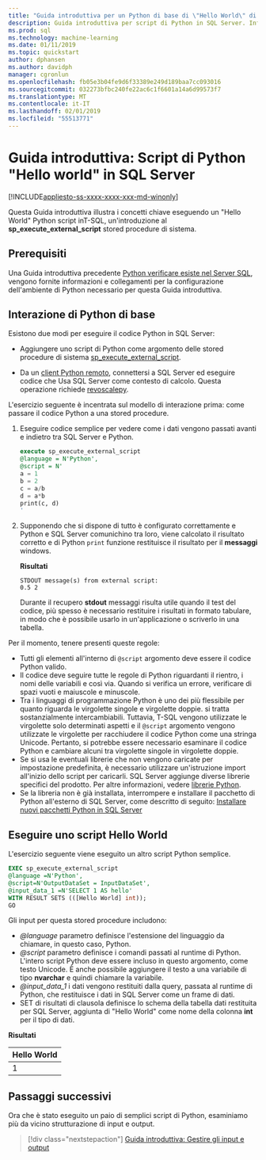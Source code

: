 ```yaml
---
title: "Guida introduttiva per un Python di base di \"Hello World\" di codice l'esecuzione in T-SQL: SQL Server Machine Learning"
description: Guida introduttiva per script di Python in SQL Server. Informazioni di base della chiamata al metodo di script Python usando la stored procedure sp_execute_external_script in un esercizio hello-world.
ms.prod: sql
ms.technology: machine-learning
ms.date: 01/11/2019
ms.topic: quickstart
author: dphansen
ms.author: davidph
manager: cgronlun
ms.openlocfilehash: fb05e3b04fe9d6f33389e249d189baa7cc093016
ms.sourcegitcommit: 032273bfbc240fe22ac6c1f6601a14a6d99573f7
ms.translationtype: MT
ms.contentlocale: it-IT
ms.lasthandoff: 02/01/2019
ms.locfileid: "55513771"
---
```

# <a name="quickstart-hello-world-python-script-in-sql-server"></a>Guida introduttiva: Script di Python "Hello world" in SQL Server 
[!INCLUDE[appliesto-ss-xxxx-xxxx-xxx-md-winonly](../../includes/appliesto-ss-xxxx-xxxx-xxx-md-winonly.md)]

Questa Guida introduttiva illustra i concetti chiave eseguendo un "Hello World" Python script inT-SQL, un'introduzione al **sp_execute_external_script** stored procedure di sistema. 

## <a name="prerequisites"></a>Prerequisiti

Una Guida introduttiva precedente [Python verificare esiste nel Server SQL](quickstart-python-verify.md), vengono fornite informazioni e collegamenti per la configurazione dell'ambiente di Python necessario per questa Guida introduttiva.

## <a name="basic-python-interaction"></a>Interazione di Python di base

Esistono due modi per eseguire il codice Python in SQL Server:

+ Aggiungere uno script di Python come argomento delle stored procedure di sistema [sp_execute_external_script](../../relational-databases/system-stored-procedures/sp-execute-external-script-transact-sql.md).

+ Da un [client Python remoto](../python/setup-python-client-tools-sql.md), connettersi a SQL Server ed eseguire codice che Usa SQL Server come contesto di calcolo. Questa operazione richiede [revoscalepy](../python/ref-py-revoscalepy.md).

L'esercizio seguente è incentrata sul modello di interazione prima: come passare il codice Python a una stored procedure.

1. Eseguire codice semplice per vedere come i dati vengono passati avanti e indietro tra SQL Server e Python.

    ```sql
    execute sp_execute_external_script 
    @language = N'Python', 
    @script = N'
    a = 1
    b = 2
    c = a/b
    d = a*b
    print(c, d)
    '
    ```

2. Supponendo che si dispone di tutto è configurato correttamente e Python e SQL Server comunichino tra loro, viene calcolato il risultato corretto e di Python `print` funzione restituisce il risultato per il **messaggi** windows.

    **Risultati**

    ```text
    STDOUT message(s) from external script: 
    0.5 2
    ```

    Durante il recupero **stdout** messaggi risulta utile quando il test del codice, più spesso è necessario restituire i risultati in formato tabulare, in modo che è possibile usarlo in un'applicazione o scriverlo in una tabella.

Per il momento, tenere presenti queste regole:

+ Tutti gli elementi all'interno di `@script` argomento deve essere il codice Python valido. 
+ Il codice deve seguire tutte le regole di Python riguardanti il rientro, i nomi delle variabili e così via. Quando si verifica un errore, verificare di spazi vuoti e maiuscole e minuscole.
+ Tra i linguaggi di programmazione Python è uno dei più flessibile per quanto riguarda le virgolette singole e virgolette doppie. si tratta sostanzialmente intercambiabili. Tuttavia, T-SQL vengono utilizzate le virgolette solo determinati aspetti e il `@script` argomento vengono utilizzate le virgolette per racchiudere il codice Python come una stringa Unicode. Pertanto, si potrebbe essere necessario esaminare il codice Python e cambiare alcuni tra virgolette singole in virgolette doppie.
+ Se si usa le eventuali librerie che non vengono caricate per impostazione predefinita, è necessario utilizzare un'istruzione import all'inizio dello script per caricarli. SQL Server aggiunge diverse librerie specifici del prodotto. Per altre informazioni, vedere [librerie Python](../python/python-libraries-and-data-types.md).
+ Se la libreria non è già installata, interrompere e installare il pacchetto di Python all'esterno di SQL Server, come descritto di seguito: [Installare nuovi pacchetti Python in SQL Server](../python/install-additional-python-packages-on-sql-server.md)

## <a name="run-a-hello-world-script"></a>Eseguire uno script Hello World

L'esercizio seguente viene eseguito un altro script Python semplice.

```sql
EXEC sp_execute_external_script
@language =N'Python',
@script=N'OutputDataSet = InputDataSet',
@input_data_1 =N'SELECT 1 AS hello'
WITH RESULT SETS (([Hello World] int));
GO
```

Gli input per questa stored procedure includono:

+ *@language* parametro definisce l'estensione del linguaggio da chiamare, in questo caso, Python.
+ *@script* parametro definisce i comandi passati al runtime di Python. L'intero script Python deve essere incluso in questo argomento, come testo Unicode. È anche possibile aggiungere il testo a una variabile di tipo **nvarchar** e quindi chiamare la variabile.
+ *@input_data_1* i dati vengono restituiti dalla query, passata al runtime di Python, che restituisce i dati in SQL Server come un frame di dati.
+ SET di risultati di clausola definisce lo schema della tabella dati restituita per SQL Server, aggiunta di "Hello World" come nome della colonna **int** per il tipo di dati.

**Risultati**

| Hello World |
|-------------|
| 1 |

## <a name="next-steps"></a>Passaggi successivi

Ora che è stato eseguito un paio di semplici script di Python, esaminiamo più da vicino strutturazione di input e output.

> [!div class="nextstepaction"]
> [Guida introduttiva: Gestire gli input e output](quickstart-python-inputs-and-outputs.md)
